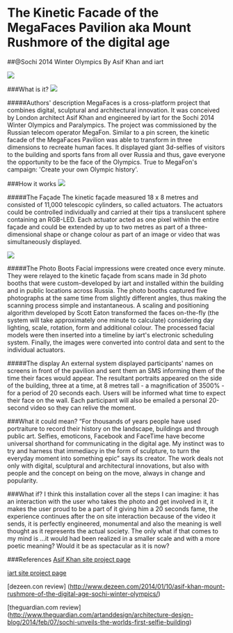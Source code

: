 # The Kinetic Facade of the MegaFaces Pavilion aka Mount Rushmore of the digital age
##@Sochi 2014 Winter Olympics
By Asif Khan and iart

![](http://www.asif-khan.com/wordpress/wp-content/uploads/2013/04/AsifKhan_Megafaces_ScottEaton-765x1280.jpg) 

###What is it?
![](http://iart.ch/documents/10176/78703/Asif+Khan_Megafon_Sochi_HuftonCrow_014_B.jpg/2f34f36b-e36a-4581-806b-4ab034394b6f?t=1392389645401)

#####Authors' description
MegaFaces is a cross-platform project that combines digital, sculptural and architectural innovation. It was conceived by London architect Asif Khan and engineered by iart for the Sochi 2014 Winter Olympics and Paralympics. The project was commissioned by the Russian telecom operator MegaFon.
Similar to a pin screen, the kinetic facade of the MegaFaces Pavilion was able to transform in three dimensions to recreate human faces. It displayed giant 3d-selfies of visitors to the building and sports fans from all over Russia and thus, gave everyone the opportunity to be the face of the Olympics. True to MegaFon's campaign: 'Create your own Olympic history'.

###How it works
![](http://static.dezeen.com/uploads/2014/01/MegaFaces-installation-by-Asif-Khan_dezeen_5_1000.gif)

#####The Façade
The kinetic façade measured 18 x 8 metres and consisted of 11,000 telescopic cylinders, so called actuators. The actuators could be controlled individually and carried at their tips a translucent sphere containing an RGB-LED. Each actuator acted as one pixel within the entire façade and could be extended by up to two metres as part of a three-dimensional shape or change colour as part of an image or video that was simultaneously displayed.

![](http://static.dezeen.com/uploads/2014/01/MegaFaces-installation-by-Asif-Khan_dezeen_6_1000.gif)

#####The Photo Boots
Facial impressions were created once every minute. They were relayed to the kinetic façade from scans made in 3d photo booths that were custom-developed by iart and installed within the building and in public locations across Russia. The photo booths captured five photographs at the same time from slightly different angles, thus making the scanning process simple and instantaneous.
A scaling and positioning algorithm developed by Scott Eaton transformed the faces on-the-fly (the system will take approximately one minute to calculate) considering day lighting, scale, rotation, form and additional colour. The processed facial models were then inserted into a timeline by iart's electronic scheduling system. Finally, the images were converted into control data and sent to the individual actuators. 

#####The display
An external system displayed participants' names on screens in front of the pavilion and sent them an SMS informing them of the time their faces would appear.
The resultant portraits appeared on the side of the building, three at a time, at 8 metres tall - a magnification of 3500% - for a period of 20 seconds each.
Users will be informed what time to expect their face on the wall. Each participant will also be emailed a personal 20-second video so they can relive the moment.

###What it could mean?
“For thousands of years people have used portraiture to record their history on the landscape, buildings and through public art. Selfies, emoticons, Facebook and FaceTime have become universal shorthand for communicating in the digital age. My instinct was to try and harness that immediacy in the form of sculpture, to turn the everyday moment into something epic” says its creator.
The work deals not only with digital, sculptural and architectural innovations, but also with people and  the concept on being on the move, always in change and popularity.


###What if? 
I think this installation cover all the steps I can imagine: it has an interaction with the user who takes the photo and get involved in it, it makes the user proud to be a part of it giving him a 20 seconds fame, the experience continues after the on site interaction because of the video it sends, it is perfectly engineered, monumental and also the meaning is well thought as it represents the actual society. The only what if that comes to my mind is ...it would had been realized in a smaller scale and with a more poetic meaning? Would it be as spectacular as it is now?

###References
[Asif Khan site project page](http://www.asif-khan.com/project/sochi-winter-olympics-2014/)

[iart site project page](http://iart.ch/en/-/die-kinetische-fassade-des-megafaces-pavillons-olympische-winterspiele-2014-in-sotschi)

[dezeen.con review] (http://www.dezeen.com/2014/01/10/asif-khan-mount-rushmore-of-the-digital-age-sochi-winter-olympics/)

[theguardian.com review] (http://www.theguardian.com/artanddesign/architecture-design-blog/2014/feb/07/sochi-unveils-the-worlds-first-selfie-building)
